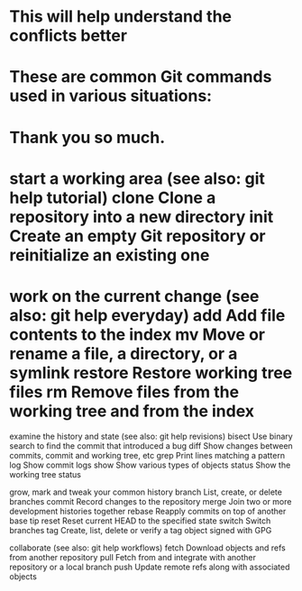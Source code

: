 
This will help understand the conflicts better
=======
These are common Git commands used in various situations:
=======
Thank you so much.
==========
start a working area (see also: git help tutorial) clone Clone a repository into a new directory init Create an empty Git repository or reinitialize an existing one
====
work on the current change (see also: git help everyday) add Add file contents to the index mv Move or rename a file, a directory, or a symlink restore Restore working tree files rm Remove files from the working tree and from the index
====
examine the history and state (see also: git help revisions) bisect Use binary search to find the commit that introduced a bug diff Show changes between commits, commit and working tree, etc grep Print lines matching a pattern log Show commit logs show Show various types of objects status Show the working tree status

grow, mark and tweak your common history branch List, create, or delete branches commit Record changes to the repository merge Join two or more development histories together rebase Reapply commits on top of another base tip reset Reset current HEAD to the specified state switch Switch branches tag Create, list, delete or verify a tag object signed with GPG

collaborate (see also: git help workflows) fetch Download objects and refs from another repository pull Fetch from and integrate with another repository or a local branch push Update remote refs along with associated objects

